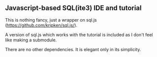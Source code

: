 Javascript-based SQL(ite3) IDE and tutorial
-------------------------------------------

This is nothing fancy, just a wrapper on sql.js (https://github.com/kripken/sql.js/).

A version of sql.js which works with the tutorial is included as I don't feel like
making a submodule.

There are no other dependencies. It is elegant only in its simplicity.
